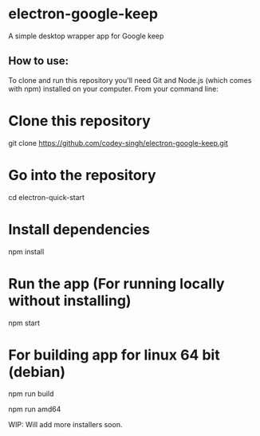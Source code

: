 # electron-google-keep

A simple desktop wrapper app for Google keep

## How to use:

To clone and run this repository you'll need Git and Node.js (which comes with npm) installed on your computer. From your command line:

# Clone this repository

git clone https://github.com/codey-singh/electron-google-keep.git

# Go into the repository

cd electron-quick-start

# Install dependencies

npm install

# Run the app (For running locally without installing)

npm start

# For building app for linux 64 bit (debian)

npm run build

npm run amd64

WIP: Will add more installers soon.
